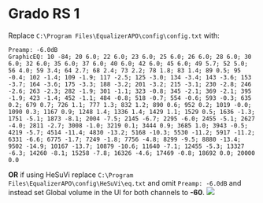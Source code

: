 # Grado RS 1
Replace `C:\Program Files\EqualizerAPO\config\config.txt` with:
```
Preamp: -6.0dB
GraphicEQ: 10 -84; 20 6.0; 22 6.0; 23 6.0; 25 6.0; 26 6.0; 28 6.0; 30 6.0; 32 6.0; 35 6.0; 37 6.0; 40 6.0; 42 6.0; 45 6.0; 49 5.7; 52 5.0; 56 4.0; 59 3.4; 64 2.7; 68 2.4; 73 2.2; 78 1.8; 83 1.4; 89 0.5; 95 -0.4; 102 -1.4; 109 -1.9; 117 -2.5; 125 -3.0; 134 -3.4; 143 -3.6; 153 -3.7; 164 -3.6; 175 -3.3; 188 -3.2; 201 -3.2; 215 -3.1; 230 -2.8; 246 -2.6; 263 -2.3; 282 -1.9; 301 -1.1; 323 -0.8; 345 -2.1; 369 -2.1; 395 -1.9; 423 -1.4; 452 -1.1; 484 -0.8; 518 -0.7; 554 -0.6; 593 -0.3; 635 0.2; 679 0.7; 726 1.1; 777 1.3; 832 1.2; 890 0.6; 952 0.2; 1019 -0.0; 1090 0.3; 1167 0.9; 1248 1.4; 1336 1.4; 1429 1.1; 1529 0.5; 1636 -1.3; 1751 -5.1; 1873 -8.1; 2004 -7.5; 2145 -6.7; 2295 -6.0; 2455 -5.1; 2627 -4.0; 2811 -2.7; 3008 -1.0; 3219 0.1; 3444 0.9; 3685 1.0; 3943 -0.5; 4219 -5.7; 4514 -11.4; 4830 -13.2; 5168 -10.3; 5530 -11.2; 5917 -11.2; 6331 -6.6; 6775 -1.7; 7249 -1.8; 7756 -4.8; 8299 -9.5; 8880 -13.4; 9502 -14.9; 10167 -13.7; 10879 -10.6; 11640 -7.1; 12455 -5.3; 13327 -6.3; 14260 -8.1; 15258 -7.8; 16326 -4.6; 17469 -0.8; 18692 0.0; 20000 0.0
```
**OR** if using HeSuVi replace `C:\Program Files\EqualizerAPO\config\HeSuVi\eq.txt` and omit `Preamp: -6.0dB` and instead set Global volume in the UI for both channels to **-60**.
![](https://raw.githubusercontent.com/jaakkopasanen/AutoEq/master/results/Sonoma%20Model%20One/headphoncecom/onear/Grado%20RS%201/Grado%20RS%201.png)